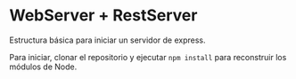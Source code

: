 # WebServer + RestServer

Estructura básica para iniciar un servidor de express.

Para iniciar, clonar el repositorio y ejecutar `npm install` para reconstruir los módulos de Node.
